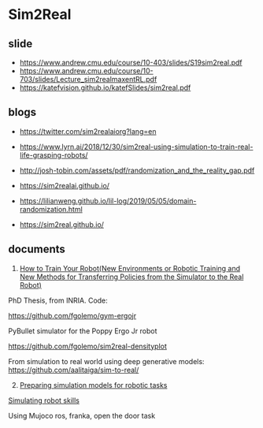 # Sim2Real

## slide

- https://www.andrew.cmu.edu/course/10-403/slides/S19sim2real.pdf
- https://www.andrew.cmu.edu/course/10-703/slides/Lecture_sim2realmaxentRL.pdf
- https://katefvision.github.io/katefSlides/sim2real.pdf


## blogs

- https://twitter.com/sim2realaiorg?lang=en

- https://www.lyrn.ai/2018/12/30/sim2real-using-simulation-to-train-real-life-grasping-robots/

- http://josh-tobin.com/assets/pdf/randomization_and_the_reality_gap.pdf

- https://sim2realai.github.io/

- https://lilianweng.github.io/lil-log/2019/05/05/domain-randomization.html

- https://sim2real.github.io/

## documents

1. [How to Train Your Robot(New Environments or Robotic Training and New Methods for Transferring Policies from the Simulator to the Real Robot)](https://hal.inria.fr/tel-01974203/file/89722_GOLEMO_2018_archivage.pdf)

PhD Thesis, from INRIA. Code:

https://github.com/fgolemo/gym-ergojr

PyBullet simulator for the Poppy Ergo Jr robot

https://github.com/fgolemo/sim2real-densityplot

From simulation to real world using deep generative models: https://github.com/aalitaiga/sim-to-real/


2. [Preparing simulation models for robotic tasks](https://wiki.aalto.fi/download/attachments/151495783/Final%20Report%20Group%2016%20E8004%202019.pdf?api=v2)

[Simulating robot skills](https://wiki.aalto.fi/download/attachments/133907101/FinalReport_SimulatingRobotSkills.pdf?api=v2)

Using Mujoco ros, franka, open the door task

